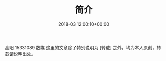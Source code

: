 ﻿---
layout: post
title: 简介
date: 2018-03 12:00:10+00:00
categories: 日志
tags: 博客
---
高阳 15331089 数媒 这里的文章除了特别说明为 [转载] 之外，均为本人原创，转载请说明出处。


